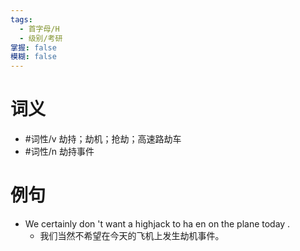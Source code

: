 ```yaml
---
tags:
  - 首字母/H
  - 级别/考研
掌握: false
模糊: false
---
```

# 词义
- #词性/v  劫持；劫机；抢劫；高速路劫车
- #词性/n  劫持事件
# 例句
- We certainly don 't want a highjack to ha en on the plane today .
	- 我们当然不希望在今天的飞机上发生劫机事件。
